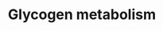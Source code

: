 ---
annotations:
- id: PW:0000533
  parent: classic metabolic pathway
  type: Pathway Ontology
  value: glycogen metabolic pathway
authors:
- MaintBot
- AlexanderPico
- Christine Chichester
- Mkutmon
- DeSl
- Eweitz
- Egonw
- Khanspers
citedin: ''
communities: []
description: 'Glycogen is a very large, branched polymer of glucose residues. Within
  skeletal muscle and liver glucose is stored as glycogen. In the liver, glycogen
  synthesis and degradation are regulated to maintain blood-glucose levels as required
  to meet the needs of the organism as a whole. In contrast, in muscle, these processes
  are regulated to meet the energy needs of the muscle itself.   Glycogen synthesis
  Glycogen synthesis is, unlike its breakdown, endergonic. This means that glycogen
  synthesis requires the input of energy. Energy for glycogen synthesis comes from
  UTP, which reacts with glucose-1-phosphate, forming UDP-glucose, in reaction catalyzed
  by UDP-glucose pyrophosphorylase. Glycogen is synthesized from monomers of UDP-glucose
  by the enzyme glycogen synthase, which progressively lengthens the glycogen chain
  with (a1->4) bonded glucose. As glycogen synthase can only lengthen an existing
  chain, the protein glycogenin is needed to initiate the synthesis of glycogen. The
  glycogen-branching enzyme, amylo (a1->4) to (a1->6) transglycosylase, catalyzes
  the transfer of a terminal fragment of 6-7 glucose residues from a nonreducing end
  to the C-6 hydroxyl group of a glucose residue deeper into the interior of the glycogen
  molecule. The branching enzyme can act upon only a branch having at least 11 residues,
  and the enzyme may transfer to the same glucose chain or adjacent glucose chains.  Glycogen
  degradation Glycogen degradation consists of three steps: (1) the release of glucose
  1-phosphate from glycogen, (2) the remodeling of the glycogen substrate to permit
  further degradation, and (3) the conversion of glucose 1-phosphate into glucose
  6-phosphate for further metabolism.  Information partly derived from "Biochemistry"
  by Stryer and [Wikipedia](http://en.wikipedia.org/wiki/Glycogen).'
last-edited: 2025-03-04
ndex: null
organisms:
- Bos taurus
redirect_from:
- /index.php/Pathway:WP1073
- /instance/WP1073
- /instance/WP1073_r137518
revision: r137518
schema-jsonld:
- '@context': https://schema.org/
  '@id': https://wikipathways.github.io/pathways/WP1073.html
  '@type': Dataset
  creator:
    '@type': Organization
    name: WikiPathways
  description: 'Glycogen is a very large, branched polymer of glucose residues. Within
    skeletal muscle and liver glucose is stored as glycogen. In the liver, glycogen
    synthesis and degradation are regulated to maintain blood-glucose levels as required
    to meet the needs of the organism as a whole. In contrast, in muscle, these processes
    are regulated to meet the energy needs of the muscle itself.   Glycogen synthesis
    Glycogen synthesis is, unlike its breakdown, endergonic. This means that glycogen
    synthesis requires the input of energy. Energy for glycogen synthesis comes from
    UTP, which reacts with glucose-1-phosphate, forming UDP-glucose, in reaction catalyzed
    by UDP-glucose pyrophosphorylase. Glycogen is synthesized from monomers of UDP-glucose
    by the enzyme glycogen synthase, which progressively lengthens the glycogen chain
    with (a1->4) bonded glucose. As glycogen synthase can only lengthen an existing
    chain, the protein glycogenin is needed to initiate the synthesis of glycogen.
    The glycogen-branching enzyme, amylo (a1->4) to (a1->6) transglycosylase, catalyzes
    the transfer of a terminal fragment of 6-7 glucose residues from a nonreducing
    end to the C-6 hydroxyl group of a glucose residue deeper into the interior of
    the glycogen molecule. The branching enzyme can act upon only a branch having
    at least 11 residues, and the enzyme may transfer to the same glucose chain or
    adjacent glucose chains.  Glycogen degradation Glycogen degradation consists of
    three steps: (1) the release of glucose 1-phosphate from glycogen, (2) the remodeling
    of the glycogen substrate to permit further degradation, and (3) the conversion
    of glucose 1-phosphate into glucose 6-phosphate for further metabolism.  Information
    partly derived from "Biochemistry" by Stryer and [Wikipedia](http://en.wikipedia.org/wiki/Glycogen).'
  keywords:
  - AGL
  - GBE1
  - GSK3A
  - GSK3B
  - GYG1
  - GYG2
  - GYS1
  - GYS2
  - Glucose
  - Glucose 1-phosphate
  - Glucose-1-phosphate
  - Glucose-6-phosphate
  - Glycogen
  - Glycogen (n+1)
  - PGM1
  - PHKA1
  - PHKA2
  - PHKB
  - PHKG1
  - PHKG2
  - PPP2CA
  - PPP2CB
  - PPP2R1A
  - PPP2R1B
  - PPP2R2A
  - PPP2R2B
  - PPP2R2C
  - PPP2R3A
  - PPP2R3B
  - PPP2R4
  - PPP2R5A
  - PPP2R5B
  - PPP2R5C
  - PPP2R5D
  - PPP2R5E
  - PYGB
  - PYGL
  - PYGM
  - UDP-glucose
  - UGP2
  - cAMP
  license: CC0
  name: Glycogen metabolism
seo: CreativeWork
title: Glycogen metabolism
wpid: WP1073
---